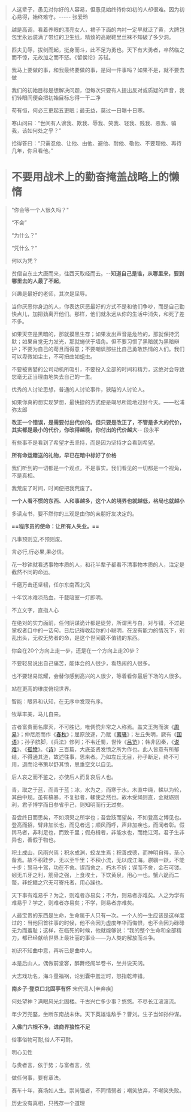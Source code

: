 > 人这辈子，愚见对你好的人容易，但愚见始终待你如初的人却很难。因为初心易得，始终难守。----- 张爱玲

> 越是高调，看着养眼的漂亮女人，裙子下面的内衬一定早就泛了黄，大牌包包里永远装满了带红的卫生纸，精致的高跟鞋里丝袜不知破了多少洞。

> 匹夫见辱，拔剑而起，挺身而斗，此不足为勇也。天下有大勇者，卒然临之而不惊，无故加之而不怒。《留侯论》苏轼。

> 我马上要做的事，和我最终要做的事，是同一件事吗？如果不是，就不要去做

> 我们的初始目标是想解决问题，但每次只要有人提出反对或质疑的声音，我们转眼间便会把初始目标忘得一干二净

> 苟有恒，何必三更起五更眠；最无益，莫过一日曝十日寒。

> 寒山问曰：“世间有人谤我、欺我、辱我、笑我、轻我、贱我、恶我、骗我，该如何处之乎？”
>
> 拾得答曰：“只需忍他、让他、由他、避他、耐他、敬他、不要理他、再待几年，你且看他。”

> # 不要用战术上的勤奋掩盖战略上的懒惰

> "你会等一个人很久吗？"
>
> “不会”
>
> “为什么？”
>
> “凭什么？”
>
> 何以为凭？



> 贫僧自东土大唐而来，往西天取经而去。--**知道自己是谁，从哪里来，要到哪里去的人最了不起**。

> 兴趣是最好的老师，其次是屈辱。

> 当你厌恶你身边的人，你表达厌恶最好的方式不是和他们争吵，而是自己勤快点儿，加把劲离开他们。那样，他们就永远从你的生活中消失，和死了差不多。

> 如果天空是黑暗的，那就摸黑生存；如果发出声音是危险的，那就保持沉默；如果自觉无力发光，那就蜷伏于墙角。但不要习惯了黑暗就为黑暗辩护；不要为自己的苟且而得意；不要嘲讽那些比自己勇敢热情的人们。我们可以卑微如尘土，不可扭曲如蛆虫。

> 不要被贪婪的公司动机所吸引，不要投入全部的时间和精力，这绝对会导致您毫无正当理由地失去自己的一生。

> 优秀的人讨论思想，普通的人讨论事件，狭隘的人讨论人。

> 如果你真的想实现梦想，最快捷的方式便是竭尽所能地过好今天。——松浦弥太郎

> **改正一个错误，是需要付出代价的。但只要是改正了，不管是多大的代价，其实都是最小的代价，你改得越晚，你付出的代价越大**-- 段永平

> 有些事不是看到了希望才去坚持，而是因为坚持才会看到希望。

> **所有命运赠送的礼物，早已在暗中标好了价格**

> 我们听到的一切都是一个观点，不是事实。我们看见的一切都是一个视角，不是真相。

> 我荒废了时间，时间便把我荒废了。

> **一个人看不惯的东西、人和事越多，这个人的境界也就越低，格局也就越小**

> 多读点书，要不然你的三观是由你的亲朋好友决定的。

> **==程序员的使命：让所有人失业。==**

> 凡事预则立,不预则废。

> 言必行,行必果,果必信。



> 花一秒钟就看透事物本质的人，和花半辈子都看不清事物本质的人，注定是截然不同的命运。



> 千磨万击还坚韧，任尔东南西北风

> 十年饮冰难凉热血，千载暗室一灯即明。

> 不立文字，直指人心



> 在绝对的实力面前，任何阴谋诡计都是徒劳，所谓黑与白，对与错，不过是掌权者口中的一话句。日后记得收起你的小聪明，在没有能力的情况下，别乱出头，无权无势者的命，是这个世间最不值钱的东西。

> 你会在20个方向上走一步，还是在一个方向上走20步？

>不要轻易说出自己痛苦，能体会的人很少，看热闹的人很多。
>
>也不要轻易炫耀，会替你感到高兴的人很少，等着看你最后下场的人很多。

> 站在更高的维度俯视世界。

> 智能：眼界和认知，在无序中发现有序。

> 牧草丰美，马儿自来。

> 古者富贵而名摩灭，不可胜记，唯倜傥非常之人称焉。盖文王拘而演《[周易](https://baike.baidu.com/item/周易)》；仲尼厄而作《[春秋](https://baike.baidu.com/item/春秋)》；屈原放逐，乃赋《[离骚](https://baike.baidu.com/item/离骚)》；左丘失明，厥有《[国语](https://baike.baidu.com/item/国语)》；孙子膑脚，《兵法》修列；不韦迁蜀，世传《[吕览](https://baike.baidu.com/item/吕览)》；韩非囚秦，《[说难](https://baike.baidu.com/item/说难)》、《[孤愤](https://baike.baidu.com/item/孤愤)》。《[诗](https://baike.baidu.com/item/诗)》三百篇，大底圣贤发愤之所为作也。此人皆意有所郁结，不得通其道，故述往事，思来者。乃如左丘无目，孙子断足，终不可用，退而论书策以舒其愤，思垂空文以自见。

> 后人哀之而不鉴之，亦使后人而复哀后人也。



> 青，取之于蓝，而青于蓝；冰，水为之，而寒于水。木直中绳，輮以为轮，其曲中规。虽有槁暴，不复挺者，輮使之然也。故木受绳则直，金就砺则利，君子博学而日参省乎己，则知明而行无过矣。

> 吾尝终日而思矣，不如须臾之所学也；吾尝跂而望矣，不如登高之博见也。登高而招，臂非加长也，而见者远；顺风而呼，声非加疾也，而闻者彰。假舆马者，非利足也，而致千里；假舟楫者，非能水也，而绝江河。君子生非异也，善假于物也。

> 积土成山，风雨兴焉；积水成渊，蛟龙生焉；积善成德，而神明自得，圣心备焉。故不积跬步，无以至千里；不积小流，无以成江海。骐骥一跃，不能十步；驽马十驾，功在不舍。锲而舍之，朽木不折；锲而不舍，金石可镂。蚓无爪牙之利，筋骨之强，上食埃土，下饮黄泉，用心一也。蟹六跪而二螯，非蛇鳝之穴无可寄托者，用心躁也。

> 天下事有难易乎？为之，则难者亦易矣；不为，则易者亦难矣。人之为学有难易乎？学之，则难者亦易矣；不学，则易者亦难矣。

> 人最宝贵的东西是生命，生命属于人只有一次。一个人的一生应该是这样度过的：当他回首往事的时候，他不会因为虚度年华而悔恨，也不会因为碌碌无为而羞耻；这样，在临死的时候，他就能够说：“我的整个生命和全部精力，都已经献给世界上最壮丽的事业——为人类的解放而斗争。



> 初识不知曲中意，再听已是曲中人。



> 本是后山人，偶做前堂客，醉舞经阁半卷书，坐井说天阔。
>
> 大志戏功名，海斗量福祸，论到囊中羞涩时，怒指乾坤错。



> **南乡子·登京口北固亭有怀**  宋代词人[辛弃疾]
>
> 何处望神？满眼风光北固楼。千古兴亡多少事？悠悠。不尽长江滚滚流。
>
> 年少万兜鍪，坐断东南战未休。天下英雄谁敌手？曹刘。生子当如孙仲谋。

> **入佛门六根不净，进商界狼性不足**

> 俗事俗物可耐,俗人不可耐。

> 明心见性

> 与贵者言，依于势；与富者言，依

> 做任何事，要有章法。

> 赛车十年，赛场如人生。崇尚强者，不同情弱者；嘲笑放弃，不嘲笑失败。

> 历史没有真相，只残存一个道理

